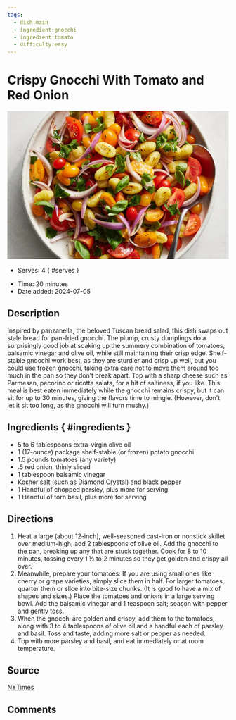 ```yaml
---
tags:
  - dish:main
  - ingredient:gnocchi
  - ingredient:tomato
  - difficulty:easy
---
```

<!-- Tags can have colon, but no space around it -->

# Crispy Gnocchi With Tomato and Red Onion

![Recipe picture](../images/gnocchi_tomato_onion.webp)

<!-- Serves has to be a single number, no dashes, but text is allowed after the
number (e.g., 24 cookies) -->
- Serves: 4
{ #serves }
<!-- Time is not parsed, so anything can be input here, and additional
values can be added (e.g., "active time", "cooking time", etc) -->
- Time: 20 minutes
- Date added: 2024-07-05

## Description

Inspired by panzanella, the beloved Tuscan bread salad, this dish swaps out stale bread for pan-fried gnocchi. The plump, crusty dumplings do a surprisingly good job at soaking up the summery combination of tomatoes, balsamic vinegar and olive oil, while still maintaining their crisp edge. Shelf-stable gnocchi work best, as they are sturdier and crisp up well, but you could use frozen gnocchi, taking extra care not to move them around too much in the pan so they don’t break apart. Top with a sharp cheese such as Parmesan, pecorino or ricotta salata, for a hit of saltiness, if you like. This meal is best eaten immediately while the gnocchi remains crispy, but it can sit for up to 30 minutes, giving the flavors time to mingle. (However, don’t let it sit too long, as the gnocchi will turn mushy.) 

## Ingredients { #ingredients }

<!-- Decimals are allowed, fractions are not. For ranges, use only a single dash
and no spaces between the numbers. -->
- 5 to 6 tablespoons extra-virgin olive oil
- 1 (17-ounce) package shelf-stable (or frozen) potato gnocchi
- 1.5 pounds tomatoes (any variety)
- .5 red onion, thinly sliced
- 1 tablespoon balsamic vinegar
- Kosher salt (such as Diamond Crystal) and black pepper
- 1 Handful of chopped parsley, plus more for serving
- 1 Handful of torn basil, plus more for serving

## Directions

<!-- If you have a direction that refers to a number of some ingredient, wrap
the number in asterisks and add `{.ingredient-num}` afterwards. For example,
write `Add 2 Tbsp oil to pan` as `Add *2*{.ingredient-num} to pan`. This allows
us to properly change the number when changing the serves value. -->

1. Heat a large (about 12-inch), well-seasoned cast-iron or nonstick skillet over medium-high; add 2 tablespoons of olive oil. Add the gnocchi to the pan, breaking up any that are stuck together. Cook for 8 to 10 minutes, tossing every 1 ½ to 2 minutes so they get golden and crispy all over.
2. Meanwhile, prepare your tomatoes: If you are using small ones like cherry or grape varieties, simply slice them in half. For larger tomatoes, quarter them or slice into bite-size chunks. (It is good to have a mix of shapes and sizes.) Place the tomatoes and onions in a large serving bowl. Add the balsamic vinegar and 1 teaspoon salt; season with pepper and gently toss.
3. When the gnocchi are golden and crispy, add them to the tomatoes, along with 3 to 4 tablespoons of olive oil and a handful each of parsley and basil. Toss and taste, adding more salt or pepper as needed.
4. Top with more parsley and basil, and eat immediately or at room temperature.

## Source

[NYTimes](https://cooking.nytimes.com/recipes/1023260-crispy-gnocchi-with-tomato-and-red-onion)

## Comments
